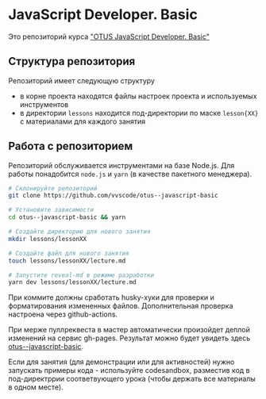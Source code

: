 # JavaScript Developer. Basic

Это репозиторий курса ["OTUS JavaScript Developer. Basic"](https://otus.ru/lessons/javascript-basic/)

## Структура репозитория

Репозиторий имеет следующую структуру

- в корне проекта находятся файлы настроек проекта и используемых инструментов
- в директории `lessons` находится под-директории по маске `lesson{XX}` с материалами для каждого занятия

## Работа с репозиторием

Репозиторий обслуживается инструментами на базе Node.js. Для работы понадобится `node.js` и `yarn` (в качестве пакетного менеджера).

```bash
# Склонируйте репозиторий
git clone https://github.com/vvscode/otus--javascript-basic

# Установите зависимости
cd otus--javascript-basic && yarn

# Создайте директорию для нового занятия
mkdir lessons/lessonXX

# Создайте файл для нового занятия
touch lessons/lessonXX/lecture.md

# Запустите reveal-md в режиме разработки
yarn dev lessons/lessonXX/lecture.md
```

При коммите должны сработать husky-хуки для проверки и форматирования измененных файлов. Дополнительная проверка настроена через github-actions.

При мерже пуллреквеста в мастер автоматически произойдет деплой изменений на сервис gh-pages. Результат можно будет увидеть здесь [otus--javascript-basic](https://vvscode.github.io/otus--javascript-basic/index.html).

Если для занятия (для демонстрации или для активностей) нужно запускать примеры кода - используйте codesandbox, разместив код в под-директррии соответвующего урока (чтобы держать все материалы в одном месте).
